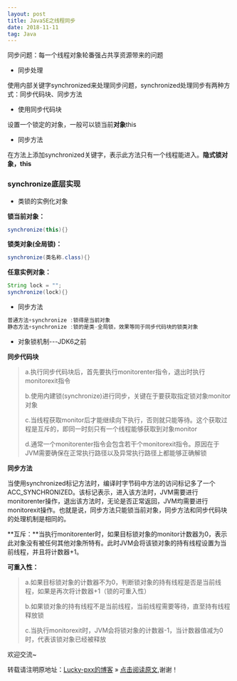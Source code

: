 ```yaml
---
layout: post
title: JavaSE之线程同步
date: 2018-11-11
tag: Java
--- 
```


同步问题：每一个线程对象轮番强占共享资源带来的问题

- 同步处理

使用内部关键字synchronized来处理同步问题，synchronized处理同步有两种方式：同步代码块、同步方法

- 使用同步代码块

设置一个锁定的对象，一般可以锁当前**对象**this

- 同步方法

在方法上添加synchronized关键字，表示此方法只有一个线程能进入。**隐式锁对象，this**

### synchronize底层实现

- 类锁的实例化对象

**锁当前对象：**

```java
synchronize(this){}
```

**锁类对象(全局锁)：**

```java
synchronize(类名称.class){}
```

**任意实例对象：**

```java
String lock = "";
synchronize(lock){}
```

- 同步方法

```java
普通方法+synchronize :锁得是当前对象
静态方法+synchronize :锁的是类-全局锁，效果等同于同步代码块的锁类对象
```

- 对象锁机制---JDK6之前

**同步代码块**

> a.执行同步代码块后，首先要执行monitorenter指令，退出时执行monitorexit指令
>
> b.使用内建锁(synchronize)进行同步，关键在于要获取指定锁对象monitor对象
>
> c.当线程获取monitor后才能继续向下执行，否则就只能等待。这个获取过程是互斥的，即同一时刻只有一个线程能够获取到对象monitor
>
> d.通常一个monitorenter指令会包含若干个monitorexit指令。原因在于JVM需要确保在正常执行路径以及异常执行路径上都能够正确解锁

**同步方法**

当使用synchronized标记方法时，编译时字节码中方法的访问标记多了一个ACC_SYNCHRONIZED。该标记表示，进入该方法时，JVM需要进行monitorenter操作，退出该方法时，无论是否正常返回，JVM均需要进行monitorexit操作。也就是说，同步方法只能锁当前对象，同步方法和同步代码块的处理机制是相同的。

**互斥：**当执行monitorenter时，如果目标锁对象的monitor计数器为0，表示此对象没有被任何其他对象所特有。此时JVM会将该锁对象的持有线程设置为当前线程，并且将计数器+1。

**可重入性：**

> a.如果目标锁对象的计数器不为0，判断锁对象的持有线程是否是当前线程，如果是再次将计数器+1（锁的可重入性）
>
> b.如果锁对象的持有线程不是当前线程，当前线程需要等待，直至持有线程释放锁
>
> c.当执行monitorexit时，JVM会将锁对象的计数器-1，当计数器值减为0时，代表该锁对象已经被释放

欢迎交流~

转载请注明原地址：[Lucky-pxx的博客](http://www.bingoxin.top) » [点击阅读原文](http://www.bingoxin.top/2018/11/Java%E4%B8%AD%E7%9A%84%E5%A4%9A%E7%BA%BF%E7%A8%8B/),谢谢！